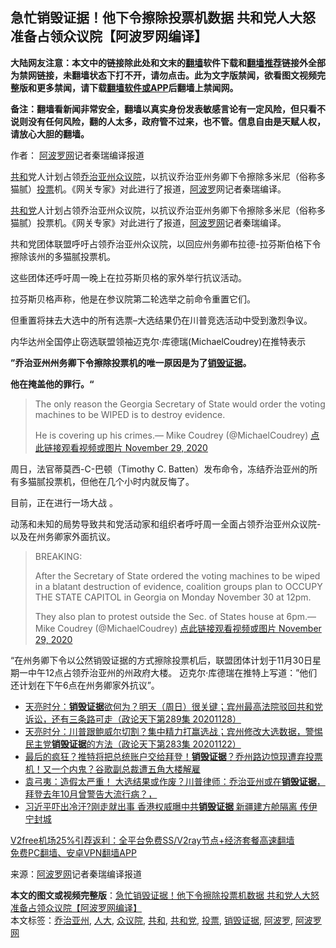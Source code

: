  <h2>急忙销毁证据！他下令擦除投票机数据 共和党人大怒 准备占领众议院【阿波罗网编译】</h2> <p class="notice"><b>大陆网友注意：本文中的链接除此处和文末的<a href="https://github.com/bannedbook/fanqiang" >翻墙</a>软件下载和<a href="https://github.com/killgcd/justmysocks/blob/master/README.md">翻墙推荐</a>链接外全部为禁网链接，未翻墙状态下打不开，请勿点击。此为文字版禁闻，欲看图文视频完整版和更多禁闻，请下载<a href="https://github.com/bannedbook/fanqiang">翻墙软件或APP</a>后翻墙上禁闻网。</p><p>备注：翻墙看新闻非常安全，翻墙以真实身份发表敏感言论有一定风险，但只看不说则没有任何风险，翻的人太多，政府管不过来，也不管。信息自由是天赋人权，请放心大胆的翻墙。</b></p>  <div class="entry"> <p>作者： <span class='wp_keywordlink_affiliate'><a href="https://www.aboluowang.com/" title="阿波罗网" target="_blank">阿波罗网</a></span>记者秦瑞编译报道</p> <p id="summary"><a href="https://www.bannedbook.org/bnews/tag/%E5%85%B1%E5%92%8C/" class="st_tag internal_tag" rel="tag" title="标签 共和 下的日志">共和</a>党人计划占领<a href="https://www.bannedbook.org/bnews/tag/%e4%b9%94%e6%b2%bb%e4%ba%9a%e5%b7%9e/" class="st_tag internal_tag" rel="tag" title="标签 乔治亚州 下的日志">乔治亚州</a><a href="https://www.bannedbook.org/bnews/tag/%E4%BC%97%E8%AE%AE%E9%99%A2/" class="st_tag internal_tag" rel="tag" title="标签 众议院 下的日志">众议院</a>，以抗议乔治亚州务卿下令擦除多米尼（俗称多猫腻）<a href="https://www.bannedbook.org/bnews/tag/%E6%8A%95%E7%A5%A8/" class="st_tag internal_tag" rel="tag" title="标签 投票 下的日志">投票</a>机。《网关专家》对此进行了报道，<a href="https://www.bannedbook.org/bnews/tag/%E9%98%BF%E6%B3%A2%E7%BD%97/" class="st_tag internal_tag" rel="tag" title="标签 阿波罗 下的日志">阿波罗</a>网记者秦瑞编译。</p> <p><a href="https://www.bannedbook.org/bnews/tag/%e5%85%b1%e5%92%8c%e5%85%9a/" class="st_tag internal_tag" rel="tag" title="标签 共和党 下的日志">共和党</a>人计划占领乔治亚州众议院，以抗议乔治亚州务卿下令擦除多米尼（俗称多猫腻）投票机。《网关专家》对此进行了报道，<a href="https://www.bannedbook.org/bnews/tag/%e9%98%bf%e6%b3%a2%e7%bd%97%e7%bd%91/" class="st_tag internal_tag" rel="tag" title="标签 阿波罗网 下的日志">阿波罗网</a>记者秦瑞编译。</p> <p>共和党团体联盟呼吁占领乔治亚州众议院，以回应州务卿布拉德-拉芬斯伯格下令擦除该州的多猫腻投票机。</p> <p>这些团体还呼吁周一晚上在拉芬斯贝格的家外举行抗议活动。</p> <p>拉芬斯贝格声称，他是在参议院第二轮选举之前命令重置它们。</p>  <p>但重置将抹去大选中的所有选票&#8211;大选结果仍在川普竞选活动中受到激烈争议。</p> <p>内华达州全国停止窃选联盟领袖迈克尔·库德瑞(MichaelCoudrey)在推特表示</p> <p><strong>”乔治亚州州务卿下令擦除投票机的唯一原因是为了<a href="https://www.bannedbook.org/bnews/tag/%E9%94%80%E6%AF%81%E8%AF%81%E6%8D%AE/" class="st_tag internal_tag" rel="tag" title="标签 销毁证据 下的日志">销毁证据</a>。</strong></p> <p><strong>他在掩盖他的罪行。“</strong></p> <blockquote><p>The only reason the Georgia Secretary of State would order the voting machines to be WIPED is to destroy evidence.</p> <p>He is covering up his crimes.— Mike Coudrey (@MichaelCoudrey) <a href="https://twitter.com/MichaelCoudrey/status/1333179149821743104?ref_src=twsrc%5Etfw">点此链接观看视频或图片 November 29, 2020</a></p> </blockquote> <p>周日，法官蒂莫西-C-巴顿（Timothy C. Batten）发布命令，冻结乔治亚州的所有多猫腻投票机，但他在几个小时内就反悔了。</p> <p>目前，正在进行一场大战 。</p> <p>动荡和未知的局势导致共和党活动家和组织者呼吁周一全面占领乔治亚州众议院-以及在州务卿家外面抗议。</p> <blockquote><p>BREAKING:</p> <p>After the Secretary of State ordered the voting machines to be wiped in a blatant destruction of evidence, coalition groups plan to OCCUPY THE STATE CAPITOL in Georgia on Monday November 30 at 12pm.</p> <p>They also plan to protest outside the Sec. of States house at 6pm.— Mike Coudrey (@MichaelCoudrey) <a href="https://twitter.com/MichaelCoudrey/status/1333185954626953217?ref_src=twsrc%5Etfw">点此链接观看视频或图片 November 29, 2020</a></p> </blockquote> <p>&#8220;在州务卿下令以公然销毁证据的方式擦除投票机后，联盟团体计划于11月30日星期一中午12点占领乔治亚州的州政府大楼。 迈克尔·库德瑞在推特上写道：&#8221;他们还计划在下午6点在州务卿家外抗议&#8221;。</p> <ul class='op-related-articles' title='相关阅读'> <li><a href='https://www.bannedbook.org/bnews/cbnews/20201129/1438996.html' target='_blank'>天亮时分：<b>销毁证据</b>欲何为？明天（周日）很关键；宾州最高法院驳回共和党诉讼，还有三条路可走（政论天下第289集 20201128）</a></li> <li><a href='https://www.bannedbook.org/bnews/cbnews/20201123/1435528.html' target='_blank'>天亮时分：川普跟鲍威尔切割？集中精力打赢选战；宾州修改大选数据，警惕民主党<b>销毁证据</b>的方法（政论天下第283集 20201122）</a></li> <li><a href='https://www.bannedbook.org/bnews/cbnews/20201122/1435132.html' target='_blank'>最后的疯狂？推特将把总统账户交给拜登！<b>销毁证据</b>？乔州路边惊现遭弃投票机！又一个内鬼？谷歌副总裁遭五角大楼解雇</a></li> <li><a href='https://www.bannedbook.org/bnews/bannedvideo/20201121/1434824.html' target='_blank'>袁弓夷：造假太严重！ 大选结果或作废？川普律师：乔治亚州或在<b>销毁证据</b>，拜登去年10月曾警告大流行病？，</a></li> <li><a href='https://www.bannedbook.org/bnews/topimagenews/20200728/1367959.html' target='_blank'>习近平吓出冷汗?刚走就出事 香港权威曝中共<b>销毁证据</b> 新疆建方舱隔离 传伊宁封城</a></li> </ul> <p class="texttj"> <a href="https://github.com/bannedbook/fanqiang/wiki/V2ray%E6%9C%BA%E5%9C%BA" target="_blank">V2free机场25%引荐返利：全平台免费SS/V2ray节点+经济套餐高速翻墙</a><br/> <a href="https://github.com/bannedbook/fanqiang/wiki/%E7%A6%81%E9%97%BB%E7%BD%91%E5%AE%89%E5%8D%93%E7%BF%BB%E5%A2%99%E6%96%B0%E9%97%BBAPP" target="_blank">免费PC翻墙、安卓VPN翻墙APP</a></p><p> 来源：<a href="https://www.aboluowang.com/2020/1130/1528905.html" target="_blank">阿波罗网</a>记者秦瑞编译报道 </p><a name='sharetosocial'></a>       <div><b>本文的图文或视频完整版</b>：<a href='https://www.bannedbook.org/bnews/cnnews/20201130/1439498.html'>急忙销毁证据！他下令擦除投票机数据 共和党人大怒 准备占领众议院【阿波罗网编译】</a></div>  </div><!--END ENTRY--> <div class="postfooter"> <div>本文标签：<a href="https://www.bannedbook.org/bnews/tag/%e4%b9%94%e6%b2%bb%e4%ba%9a%e5%b7%9e/" rel="tag">乔治亚州</a>, <a href="https://www.bannedbook.org/bnews/tag/%E4%BA%BA%E5%A4%A7/" rel="tag">人大</a>, <a href="https://www.bannedbook.org/bnews/tag/%E4%BC%97%E8%AE%AE%E9%99%A2/" rel="tag">众议院</a>, <a href="https://www.bannedbook.org/bnews/tag/%E5%85%B1%E5%92%8C/" rel="tag">共和</a>, <a href="https://www.bannedbook.org/bnews/tag/%e5%85%b1%e5%92%8c%e5%85%9a/" rel="tag">共和党</a>, <a href="https://www.bannedbook.org/bnews/tag/%E6%8A%95%E7%A5%A8/" rel="tag">投票</a>, <a href="https://www.bannedbook.org/bnews/tag/%E9%94%80%E6%AF%81%E8%AF%81%E6%8D%AE/" rel="tag">销毁证据</a>, <a href="https://www.bannedbook.org/bnews/tag/%E9%98%BF%E6%B3%A2%E7%BD%97/" rel="tag">阿波罗</a>, <a href="https://www.bannedbook.org/bnews/tag/%e9%98%bf%e6%b3%a2%e7%bd%97%e7%bd%91/" rel="tag">阿波罗网</a></div>  </div><!--END POSTFOOTER--> 